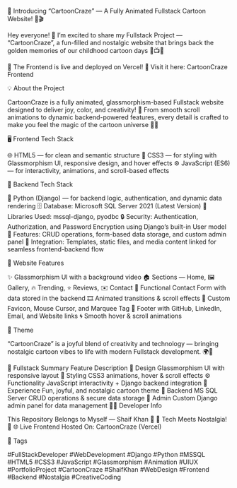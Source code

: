 🎨 Introducing “CartoonCraze” — A Fully Animated Fullstack Cartoon Website! 🌈🎬

Hey everyone! 👋
I’m excited to share my Fullstack Project — “CartoonCraze”,
a fun-filled and nostalgic website that brings back the golden memories of our childhood cartoon days 🐰📺✨

🚀 The Frontend is live and deployed on Vercel!
🔗 Visit it here: CartoonCraze Frontend

💡 About the Project

CartoonCraze is a fully animated, glassmorphism-based Fullstack website designed to deliver joy, color, and creativity! 🌟
From smooth scroll animations to dynamic backend-powered features, every detail is crafted to make you feel the magic of the cartoon universe 🎨🚀

🖥️ Frontend Tech Stack

🌐 HTML5 — for clean and semantic structure
🎨 CSS3 — for styling with Glassmorphism UI, responsive design, and hover effects
⚙️ JavaScript (ES6) — for interactivity, animations, and scroll-based effects

💾 Backend Tech Stack

🐍 Python (Django) — for backend logic, authentication, and dynamic data rendering
🗄️ Database: Microsoft SQL Server 2021 (Latest Version)
🧩 Libraries Used: mssql-django, pyodbc
🔒 Security: Authentication, Authorization, and Password Encryption using Django’s built-in User model
🧠 Features: CRUD operations, form-based data storage, and custom admin panel
📁 Integration: Templates, static files, and media content linked for seamless frontend-backend flow

🎨 Website Features

✨ Glassmorphism UI with a background video
🏠 Sections — Home, 🖼️ Gallery, 🔥 Trending, ⭐ Reviews, ✉️ Contact
📩 Functional Contact Form with data stored in the backend
🎞️ Animated transitions & scroll effects
🎯 Custom Favicon, Mouse Cursor, and Marquee Tag
🔗 Footer with GitHub, LinkedIn, Email, and Website links
🌀 Smooth hover & scroll animations

💬 Theme

“CartoonCraze” is a joyful blend of creativity and technology —
bringing nostalgic cartoon vibes to life with modern Fullstack development. 🌍💫

🧰 Fullstack Summary
Feature	Description
💎 Design	Glassmorphism UI with responsive layout
🎨 Styling	CSS3 animations, hover & scroll effects
⚙️ Functionality	JavaScript interactivity + Django backend integration
🧠 Experience	Fun, joyful, and nostalgic cartoon theme
💾 Backend	MS SQL Server CRUD operations & secure data storage
🧩 Admin	Custom Django admin panel for data management
👨‍💻 Developer Info

This Repository Belongs to Myself — Shaif Khan 💫
🎯 Tech Meets Nostalgia! 🚀
🌐 Live Frontend Hosted On: CartoonCraze (Vercel)

📢 Tags

#FullStackDeveloper #WebDevelopment #Django #Python #MSSQL #HTML5 #CSS3 #JavaScript #Glassmorphism #Animation #UIUX #PortfolioProject #CartoonCraze #ShaifKhan #WebDesign #Frontend #Backend #Nostalgia #CreativeCoding
